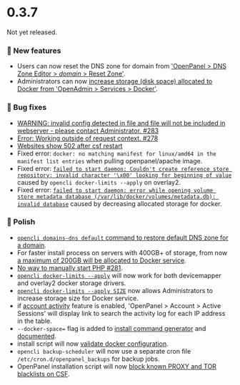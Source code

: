 # 0.3.7

Not yet released.

### 🚀 New features
- Users can now reset the DNS zone for domain from ['OpenPanel > DNS Zone Editor > *domain* > Reset Zone'](/docs/panel/domains/dns/#reset-zone).
- Administrators can now [increase storage (disk space) allocated to Docker from 'OpenAdmin > Services > Docker'](https://i.postimg.cc/dwXgtRnP/storage-limits.png).

### 🐛 Bug fixes
- [WARNING: invalid config detected in file and file will not be included in webserver - please contact Administrator. #283](https://github.com/stefanpejcic/OpenPanel/issues/283)
- [Error: Working outside of request context. #278](https://github.com/stefanpejcic/OpenPanel/issues/278)
- [Websites show 502 after csf restart](https://community.openpanel.org/d/120-solved-websites-show-502-after-csf-restart-on-openpanel-version-037)
- Fixed error: `docker: no matching manifest for linux/amd64 in the manifest list entries` when pulling openpanel/apache image.
- Fixed error: [`failed to start daemon: Couldn't create reference store repository: invalid character '\x00' looking for beginning of value`](https://community.openpanel.org/d/122-solved-docker-couldnt-create-reference-store-repository) caused by `opencli docker-limits --apply` on overlay2.
- Fixed error: [`failed to start daemon: error while opening volume store metadata database (/var/lib/docker/volumes/metadata.db): invalid database`](https://community.openpanel.org/d/121-solved-docker-error-while-opening-volume-store-metadata-database) caused by decreasing allocated storage for docker.

### 💅 Polish
- [`opencli domains-dns default` command to restore default DNS zone for a domain](https://dev.openpanel.com/cli/domains.html#Default).
- For faster install process on servers with 400GB+ of storage, from now [a maximum of 200GB will be allocated to Docker service](https://github.com/stefanpejcic/OpenPanel/commit/930eb40b2e72b33cc60aaac49215f6a398d96c29). 
- [No way to manually start PHP #281](https://github.com/stefanpejcic/OpenPanel/issues/281).
- [`opencli docker-limits --apply`](https://dev.openpanel.com/cli/docker.html#Limits) will now work for both devicemapper and overlay2 docker storage drivers.
- [`opencli docker-limits --apply SIZE`](https://dev.openpanel.com/cli/docker.html#Limits) now allows Administrators to increase storage size for Docker service.
- if [account activity](/docs/panel/analytics/account_activity/) feature is enabled, 'OpenPanel > Account > Active Sessions' will display link to search the activity log for each IP address in the table.
- `--docker-space=` flag is added to [install command generator](/install/) and [documented](/docs/admin/intro/#installing-openpanel-on-a-bare-metal-server).
- install script will now [validate docker configuration](https://github.com/stefanpejcic/OpenPanel/commit/60b204c444c53d76a478c23eb67ed139cf0ff3ad).
- `opencli backup-scheduler` will now use a separate cron file `/etc/cron.d/openpanel_backups` for backup jobs.
- OpenPanel installation script will now [block known PROXY and TOR blacklists on CSF](https://github.com/stefanpejcic/OpenPanel/commit/a289c217a4818894b80b7e7a058996e8fa5700ea).
